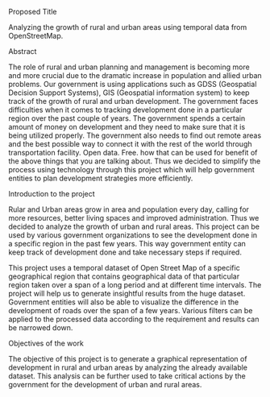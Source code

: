 Proposed Title

Analyzing the growth of rural and urban areas using temporal data from OpenStreetMap.

Abstract
 
The role of rural and urban planning and management is becoming more and more crucial due to the dramatic increase in population and allied urban problems. Our government is using applications such as GDSS (Geospatial Decision Support Systems), GIS (Geospatial information system) to keep track of the growth of rural and urban development. The government faces difficulties when it comes to tracking development done in a particular region over the past couple of years. The government spends a certain amount of money on development and they need to make sure that it is being utilized properly. The government also needs to find out remote areas and the best possible way to connect it with the rest of the world through transportation facility. Open data. Free. how that can be used for benefit of the above things that you are talking about. Thus we decided to simplify the process using technology through this project which will help government entities to plan development strategies more efficiently.


Introduction to the project

Rular and Urban areas grow in area and population every day, calling for more resources, better living spaces and improved administration. Thus we decided to analyze the growth of urban and rural areas. This project can be used by various government organizations to see the development done in a specific region in the past few years. This way government entity can keep track of development done and take necessary steps if required. 

This project uses a temporal dataset of Open Street Map of a specific geographical region that contains geographical data of that particular region taken over a span of a long period and at different time intervals. The project will help us to generate insightful results from the huge dataset. Government entities will also be able to visualize the difference in the development of roads over the span of a few years. Various filters can be applied to the processed data according to the requirement and results can be narrowed down. 


Objectives of the work

The objective of this project is to generate a graphical representation of development in rural and urban areas by analyzing the already available dataset. This analysis can be further used to take critical actions by the government for the development of urban and rural areas. 
